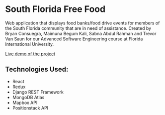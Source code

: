 # South Florida Free Food
Web application that displays food banks/food drive events for members of the South Florida community that are in need of assistance. Created by Bryan Consuegra, Maimuna Begum Kali, Sabna Abdul Rahman and Trevor Van Saun for our Advanced Software Engineering course at Florida International University.


[Live demo of the project](https://youtu.be/4IYyS2nKyOQ)

## Technologies Used:
* React
* Redux
* Django REST Framework
* MongoDB Atlas
* Mapbox API
* Positionstack API
